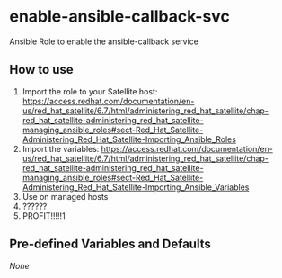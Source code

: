 # enable-ansible-callback-svc

Ansible Role to enable the ansible-callback service

## How to use

1. Import the role to your Satellite host: https://access.redhat.com/documentation/en-us/red_hat_satellite/6.7/html/administering_red_hat_satellite/chap-red_hat_satellite-administering_red_hat_satellite-managing_ansible_roles#sect-Red_Hat_Satellite-Administering_Red_Hat_Satellite-Importing_Ansible_Roles
2. Import the variables: https://access.redhat.com/documentation/en-us/red_hat_satellite/6.7/html/administering_red_hat_satellite/chap-red_hat_satellite-administering_red_hat_satellite-managing_ansible_roles#sect-Red_Hat_Satellite-Administering_Red_Hat_Satellite-Importing_Ansible_Variables
3. Use on managed hosts
4. ??????
5. PROFIT!!!!!1

## Pre-defined Variables and Defaults

*None*